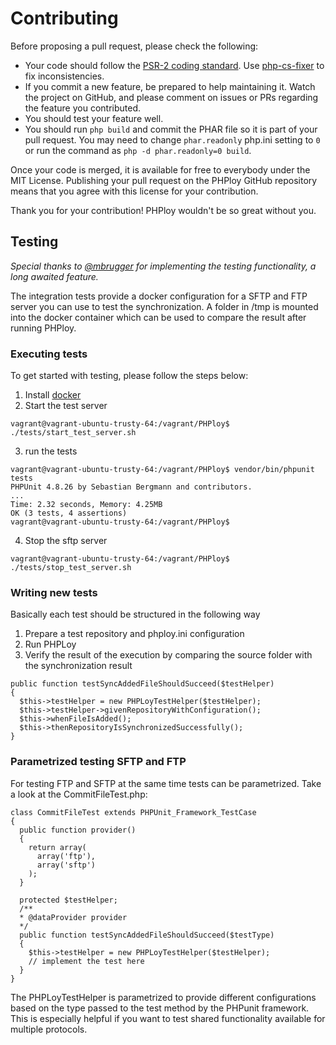 Contributing
============

Before proposing a pull request, please check the following:

* Your code should follow the [PSR-2 coding standard](https://github.com/php-fig/fig-standards/blob/master/accepted/PSR-2-coding-style-guide.md). Use [php-cs-fixer](https://github.com/FriendsOfPHP/PHP-CS-Fixer) to fix inconsistencies.
* If you commit a new feature, be prepared to help maintaining it. Watch the project on GitHub, and please comment on issues or PRs regarding the feature you contributed.
* You should test your feature well.
* You should run `php build` and commit the PHAR file so it is part of your pull request. You may need to change `phar.readonly` php.ini setting to `0` or run the command as `php -d phar.readonly=0 build`.

Once your code is merged, it is available for free to everybody under the MIT License. Publishing your pull request on the PHPloy GitHub repository means that you agree with this license for your contribution.

Thank you for your contribution! PHPloy wouldn't be so great without you.

## Testing

*Special thanks to [@mbrugger](https://github.com/mbrugger) for implementing the testing functionality, a long awaited feature.*

The integration tests provide a docker configuration for a SFTP and FTP server you can use to test the synchronization.
A folder in /tmp is mounted into the docker container which can be used to compare the result after running PHPloy.

### Executing tests

To get started with testing, please follow the steps below:

1. Install [docker](https://docs.docker.com/engine/installation/)
2. Start the test server
```
vagrant@vagrant-ubuntu-trusty-64:/vagrant/PHPloy$ ./tests/start_test_server.sh
```
3. run the tests
```
vagrant@vagrant-ubuntu-trusty-64:/vagrant/PHPloy$ vendor/bin/phpunit tests
PHPUnit 4.8.26 by Sebastian Bergmann and contributors.
...
Time: 2.32 seconds, Memory: 4.25MB
OK (3 tests, 4 assertions)
vagrant@vagrant-ubuntu-trusty-64:/vagrant/PHPloy$
```
4. Stop the sftp server
```
vagrant@vagrant-ubuntu-trusty-64:/vagrant/PHPloy$ ./tests/stop_test_server.sh
```

### Writing new tests
Basically each test should be structured in the following way
1. Prepare a test repository and phploy.ini configuration
2. Run PHPLoy
3. Verify the result of the execution by comparing the source folder with the synchronization result

```
public function testSyncAddedFileShouldSucceed($testHelper)
{
  $this->testHelper = new PHPLoyTestHelper($testHelper);
  $this->testHelper->givenRepositoryWithConfiguration();
  $this->whenFileIsAdded();
  $this->thenRepositoryIsSynchronizedSuccessfully();
}
```

### Parametrized testing SFTP and FTP

For testing FTP and SFTP at the same time tests can be parametrized. Take a look at the CommitFileTest.php:
```
class CommitFileTest extends PHPUnit_Framework_TestCase
{
  public function provider()
  {
    return array(
      array('ftp'),
      array('sftp')
    );
  }

  protected $testHelper;
  /**
  * @dataProvider provider
  */
  public function testSyncAddedFileShouldSucceed($testType)
  {
    $this->testHelper = new PHPLoyTestHelper($testHelper);
    // implement the test here
  }
}
```
The PHPLoyTestHelper is parametrized to provide different configurations based on the type passed to the test method by the PHPunit framework.
This is especially helpful if you want to test shared functionality available for multiple protocols.
